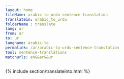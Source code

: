 ```yaml
---
layout: home
fileName: arabic-to-urdu-sentence-translation
translatein: arabic_to_urdu
folderName : translate
lang: ar
from: ar
to: ur
langname: arabic-to
permalink: /ar/arabic-to-urdu-sentence-translation
tool: sentence-translations
matchurls: en&&ar&&ur
---
```

{% include section/translateinto.html %}
